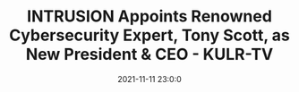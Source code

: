 ---
"title": "INTRUSION Appoints Renowned Cybersecurity Expert, Tony Scott, as New President & CEO - KULR-TV"
"date": "2021-11-11 23:0:0"
"feed_name": "GOOGLENEWSMINING"
"feed_website": "https://news.google.com/search?q=mining%2Bincident&hl=en-US&gl=US&ceid=US:en"
"feed_rss": "https://news.google.com/rss/search?q=mining%2Bincident&hl=en-US&gl=US&ceid=US:en"
"link": "https://www.kulr8.com/news/money/intrusion-appoints-renowned-cybersecurity-expert-tony-scott-as-new-president-ceo/article_7a8e23e3-b467-52da-a7f7-bc99fa4c8365.html"
"source": "{'href': 'https://www.kulr8.com', 'title': 'KULR-TV'}"
"file": "_posts/2021-1-1-ba38e04f743d800adb386b95b9f89e25b017e20b.md"
"accident": "0"
"drilling": "0"
"dead": "0"
"injured": "0"
"arrested": "0"
"place": "unknown place"
"where": "unknown site"
"causes": "unknown"
"place_uri": "unknown place"
---